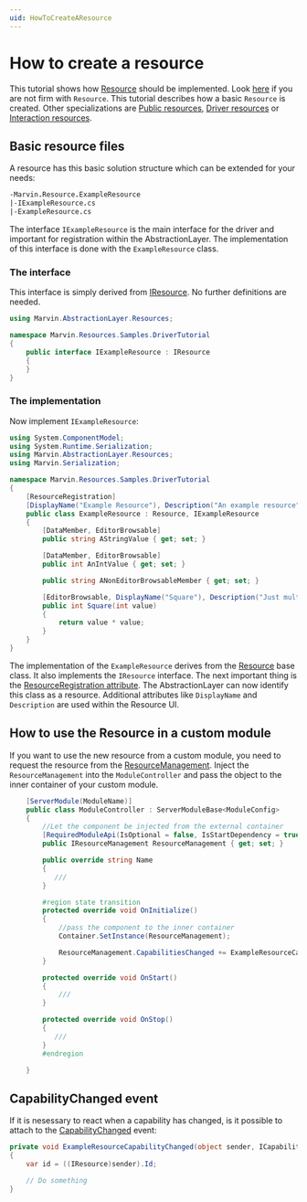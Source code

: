 ```yaml
---
uid: HowToCreateAResource
---
```

# How to create a resource

This tutorial shows how [Resource](xref:Marvin.AbstractionLayer.Resources.Resource) should be implemented. Look [here](xref:ResourceConcept) if you are not firm with `Resource`. This tutorial describes how a basic `Resource` is created. Other specializations are [Public resources](xref:Marvin.AbstractionLayer.Resources.PublicResource), [Driver resources](xref:DriverResource) or [Interaction resources](xref:InteractionResource).

## Basic resource files

A resource has this basic solution structure which can be extended for your needs:

````fs
-Marvin.Resource.ExampleResource
|-IExampleResource.cs
|-ExampleResource.cs
````

The interface `IExampleResource` is the main interface for the driver and important for registration within the AbstractionLayer. The implementation of this interface is done with the `ExampleResource` class.

### The interface

This interface is simply derived from [IResource](xref:Marvin.AbstractionLayer.Resources.IResource). No further definitions are needed.

````cs
using Marvin.AbstractionLayer.Resources;

namespace Marvin.Resources.Samples.DriverTutorial
{
    public interface IExampleResource : IResource
    {
    }
}
````

### The implementation

Now implement `IExampleResource`:

````cs
using System.ComponentModel;
using System.Runtime.Serialization;
using Marvin.AbstractionLayer.Resources;
using Marvin.Serialization;

namespace Marvin.Resources.Samples.DriverTutorial
{
    [ResourceRegistration]
    [DisplayName("Example Resource"), Description("An example resource")]
    public class ExampleResource : Resource, IExampleResource
    {
        [DataMember, EditorBrowsable]
        public string AStringValue { get; set; }

        [DataMember, EditorBrowsable]
        public int AnIntValue { get; set; }

        public string ANonEditorBrowsableMember { get; set; }

        [EditorBrowsable, DisplayName("Square"), Description("Just multiplies given value with itself")]
        public int Square(int value)
        {
            return value * value;
        }
    }
}
````

The implementation of the `ExampleResource` derives from the [Resource](xref:Marvin.AbstractionLayer.Resources.Resource) base class. It also implements the `IResource` interface. The next important thing is the [ResourceRegistration attribute](xref:Marvin.AbstractionLayer.Resources.ResourceRegistrationAttribute). The AbstractionLayer can now identify this class as a resource. Additional attributes like `DisplayName` and `Description` are used within the Resource UI.

## How to use the Resource in a custom module

If you want to use the new resource from a custom module, you need to request the resource from the [ResourceManagement](xref:Marvin.AbstractionLayer.Resources.IResourceManagement). Inject the `ResourceManagement` into the `ModuleController` and pass the object to the inner container of your custom module.

````cs
    [ServerModule(ModuleName)]
    public class ModuleController : ServerModuleBase<ModuleConfig>
    {
        //Let the component be injected from the external container
        [RequiredModuleApi(IsOptional = false, IsStartDependency = true)]
        public IResourceManagement ResourceManagement { get; set; }

        public override string Name
        {
           ///
        }

        #region state transition
        protected override void OnInitialize()
        {
            //pass the component to the inner container
            Container.SetInstance(ResourceManagement);

            ResourceManagement.CapabilitiesChanged += ExampleResourceCapabilityChanged;
        }

        protected override void OnStart()
        {
            ///
        }

        protected override void OnStop()
        {
           ///
        }
        #endregion

    }
````

## CapabilityChanged event

If it is nesessary to react when a capability has changed, is it possible to attach to the [CapabilityChanged](xref:Marvin.AbstractionLayer.Resources.IResourceManagement.CapabilitiesChanged) event:

````cs
private void ExampleResourceCapabilityChanged(object sender, ICapabilities newCapabilities)
{
    var id = ((IResource)sender).Id;

    // Do something
}
````